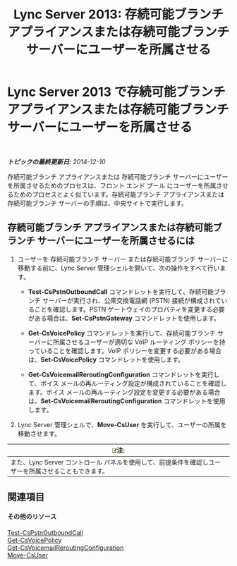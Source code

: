 ﻿---
title: 'Lync Server 2013: 存続可能ブランチ アプライアンスまたは存続可能ブランチ サーバーにユーザーを所属させる'
TOCTitle: 存続可能ブランチ アプライアンスまたは存続可能ブランチ サーバーにユーザーを所属させる
ms:assetid: faf1ebb9-6d7d-4a58-8ff7-801b7b31d3ba
ms:mtpsurl: https://technet.microsoft.com/ja-jp/library/Gg413066(v=OCS.15)
ms:contentKeyID: 48274125
ms.date: 05/19/2016
mtps_version: v=OCS.15
ms.translationtype: HT
---

# Lync Server 2013 で存続可能ブランチ アプライアンスまたは存続可能ブランチ サーバーにユーザーを所属させる

 

_**トピックの最終更新日:** 2014-12-10_

存続可能ブランチ アプライアンスまたは 存続可能ブランチ サーバーにユーザーを所属させるためのプロセスは、フロント エンド プール にユーザーを所属させるためのプロセスとよく似ています。存続可能ブランチ アプライアンスまたは 存続可能ブランチ サーバーの手順は、中央サイトで実行します。

## 存続可能ブランチ アプライアンスまたは存続可能ブランチ サーバーにユーザーを所属させるには

1.  ユーザーを 存続可能ブランチ サーバー または存続可能ブランチ サーバーに移動する前に、Lync Server 管理シェルを開いて、次の操作をすべて行います。
    
      - **Test-CsPstnOutboundCall** コマンドレットを実行して、存続可能ブランチ サーバーが実行され、公衆交換電話網 (PSTN) 接続が構成されていることを確認します。PSTN ゲートウェイのプロパティを変更する必要がある場合は、**Set-CsPstnGateway** コマンドレットを使用します。
    
      - **Get-CsVoicePolicy** コマンドレットを実行して、存続可能ブランチ サーバーに所属させるユーザーが適切な VoIP ルーティング ポリシーを持っていることを確認します。VoIP ポリシーを変更する必要がある場合は、**Set-CsVoicePolicy** コマンドレットを使用します。
    
      - **Get-CsVoicemailReroutingConfiguration** コマンドレットを実行して、ボイス メールの再ルーティング設定が構成されていることを確認します。ボイス メールの再ルーティング設定を変更する必要がある場合は、**Set-CsVoicemailReroutingConfiguration** コマンドレットを使用します。

2.  Lync Server 管理シェルで、**Move-CsUser** を実行して、ユーザーの所属を移動させます。

<table>
<thead>
<tr class="header">
<th><img src="images/Gg412781.note(OCS.15).gif" title="note" alt="note" />注:</th>
</tr>
</thead>
<tbody>
<tr class="odd">
<td>また、Lync Server コントロール パネルを使用して、前提条件を確認しユーザーを所属させることもできます。</td>
</tr>
</tbody>
</table>


## 関連項目

#### その他のリソース

[Test-CsPstnOutboundCall](https://docs.microsoft.com/en-us/powershell/module/skype/Test-CsPstnOutboundCall)  
[Get-CsVoicePolicy](https://docs.microsoft.com/en-us/powershell/module/skype/Get-CsVoicePolicy)  
[Get-CsVoicemailReroutingConfiguration](https://docs.microsoft.com/en-us/powershell/module/skype/Get-CsVoicemailReroutingConfiguration)  
[Move-CsUser](https://docs.microsoft.com/en-us/powershell/module/skype/Move-CsUser)

